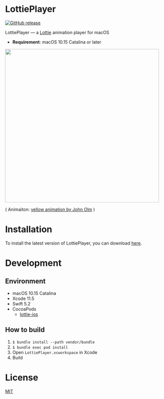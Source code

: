 # LottiePlayer
[![GitHub release](https://img.shields.io/github/v/release/mnkd/LottiePlayer)](https://github.com/mnkd/LottiePlayer/releases/latest)

LottiePlayer — a [Lottie](https://airbnb.design/lottie/) animation player for macOS

- **Requirement**: macOS 10.15 Catalina or later

<img src="https://user-images.githubusercontent.com/4963478/84585469-05b8d180-ae4b-11ea-93e6-b1bd3728336a.png" width="496"/>

( Animaiton: [yellow animation by John Olm](https://lottiefiles.com/23495-yellow-animation) )

# Installation
To install the latest version of LottiePlayer, you can download [here](https://github.com/mnkd/LottiePlayer/releases).

# Development
## Environment
- macOS 10.15 Catalina
- Xcode 11.5
- Swift 5.2
- CocoaPods
    - [lottie-ios]()

## How to build
1. `$ bundle install --path vendor/bundle`
2. `$ bundle exec pod install`
3. Open `LottiePlayer.xcworkspace` in Xcode
4. Build

License
===
[MIT](https://github.com/mnkd/LottiePlayer/blob/master/LICENSE)
